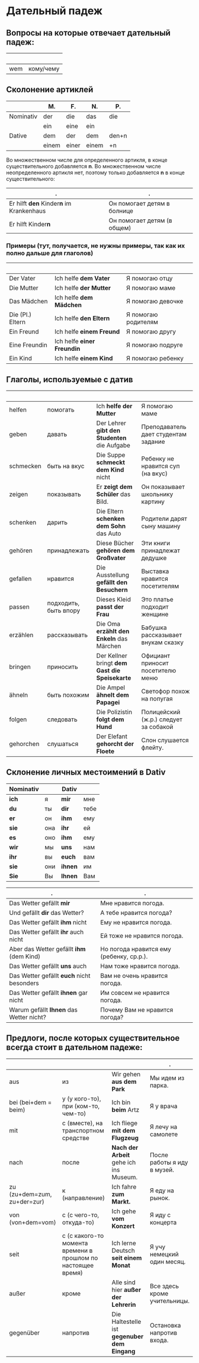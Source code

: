 # Дательный падеж

## Вопросы на которые отвечает дательный падеж: 

&nbsp;|&nbsp;      
------|----------
wem   | кому/чему

## Сколонение артиклей

&nbsp;    | M.         |  F.           | N.        | P.
----------|------------|---------------|-----------|-----
Nominativ | der        | die           | das       | die 
&nbsp;    | ein        | eine          | ein       |
Dative    | dem        | der           | dem       | den+n
&nbsp;    | einem      | einer         | einem     | +n

Во множественном числе для определенного артикля, в конце существительного добавляется **n**. Во множественном числе неопределенного артикля нет, поэтому только добавляется **n** в конце существительного:

.|.
-|-
Er hilft **den** Kinder**n** im Krankenhaus | Он помогает детям в болнице
Er hilft Kinder**n** | Он помогает детям (в общем)


### Примеры (тут, получается, не нужны примеры, так как их полно дальше для глаголов)

&nbsp;     | &nbsp;                             | &nbsp;
-----------|------------------------------------|---------------
Der Vater  | Ich helfe __dem Vater__            | Я помогаю отцу
Die Mutter       | Ich helfe **der Mutter**           | Я помогаю маме
Das Mädchen        | Ich helfe **dem Mädchen**          | Я помогаю девочке
Die (Pl.) Eltern | Ich helfe **den Eltern**           | Я помогаю родителям
Ein Freund    | Ich helfe __einem Freund__   | Я помогаю другу
Eine Freundin | Ich helfe **einer Freundin** | Я помогаю подруге
Ein Kind      | Ich helfe **einem Kind**        | Я помогаю ребенку



## Глаголы, используемые c датив

&nbsp;      | &nbsp;       | &nbsp;                                        | &nbsp;
------------|--------------|-----------------------------------------------|------
helfen      | помогать     | Ich __helfe der Mutter__                      | Я помогаю маме
geben       | давать       | Der Lehrer __gibt den Studenten__ die Aufgabe | Преподаватель дает студентам задание
schmecken   | быть на вкус | Die Suppe __schmeckt dem Kind__ nicht         | Ребенку не нравится суп (на вкус)
zeigen      | показывать   | Er __zeigt dem Schüler__ das Bild.            | Он показывает школьнику картину
schenken    | дарить       | Die Eltern __schenken dem Sohn__ das Auto     | Родители дарят сыну машину
gehören     | принадлежать | Diese Bücher __gehören dem Großvater__        | Эти книги принадлежат дедушке
gefallen    | нравится     | Die Ausstellung __gefällt den Besuchern__     | Выставка нравится посетителям
passen      | подходить, быть впору | Dieses Kleid **passt der Frau** | Это платье подходит женщине
erzählen | рассказывать | Die Oma **erzählt den Enkeln** das Märchen | Бабушка рассказывает внукам сказку 
bringen | приносить | Der Kellner bringt **dem Gast die Speisekarte** | Официант приносит посетителю меню
ähneln      | быть похожим | Die Ampel __ähnelt dem Papagei__              | Светофор похож на попугая
folgen      | следовать    | Die Polizistin __folgt dem Hund__             | Полицейский (ж.р.) следует за собакой
gehorchen   | слушаться    | Der Elefant __gehorcht der Floete__           | Слон слушается флейту.


## Склонение личных местоимений в Dativ

Nominativ      | &nbsp;  | Dativ   | &nbsp;	
---------------|---------|---------|---------
**ich**       |	я       | **mir**     |	мне
**du**	      | ты      | **dir**     |	тебе
**er**	      | он      | **ihm**     |	ему
**sie**       |	она     | **ihr**     |	ей
**es**        |	оно	    | **ihm**     |	ему
**wir**	      | мы	    | **uns**	  | нам
**ihr**	      | вы	    | **euch**    |	вам
**sie**	      | они	    | **ihnen**   |	им
**Sie**	      | Вы     	| **Ihnen**   |	Вам

.                               | . 
---------------------------------|-----------------------------------
Das Wetter gefällt **mir**      | Мне нравится погода.
Und gefällt **dir** das Wetter? | А тебе нравится погода?
Das Wetter gefällt **ihm** nicht| Ему не нравится погода.
Das Wetter gefällt **ihr** auch nicht | Ей тоже не нравится погода.
Aber das Wetter gefällt **ihm** (dem Kind)|Но погода нравится ему (ребенку, ср.р.).
Das Wetter gefällt **uns** auch | Нам тоже нравится погода.
Das Wetter gefällt **euch** nicht besonders | Вам не очень нравится погода.
Das Wetter gefällt **ihnen** gar nicht | Им совсем не нравится погода.
Warum gefällt **Ihnen** das Wetter nicht? | Почему Вам не нравится погода?



## Предлоги, после которых существительное всегда стоит в дательном падеже:

&nbsp;    | &nbsp;     | &nbsp;       |.
----------|------------|--------------|----------
aus       | из         | Wir gehen **aus dem Park** | Мы идем из парка.
bei (bei+dem = beim)   | у (у кого-то), при (ком-то, чем-то) | Ich bin **beim** Artz | Я у врача 
mit       | с (вместе), на транспортном средстве | Ich fliege **mit dem Flugzeug** | Я лечу на самолете
nach      | после | **Nach der Arbeit** gehe ich ins Museum. | После работы я иду в музей.
zu (zu+dem=zum, zu+der=zur)| к (направление)| Ich fahre **zum Markt.** | Я еду на рынок.
von (von+dem=vom)| с (с чего-то, откуда-то) | Ich gehe **vom Konzert** | Я иду с концерта
seit      | с (с какого-то момента времени в прошлом по настоящее время) | Ich lerne Deutsch **seit einem Monat** | Я учу немецкий один месяц.
außer    | кроме | Alle sind hier **außer der Lehrerin** | Все здесь кроме учительницы.
gegenüber | напротив       | Die Haltestelle ist __gegenuber dem Eingang__ | Остановка напротив входа.

